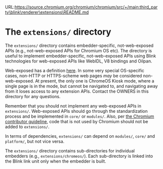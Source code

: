 URL:https://source.chromium.org/chromium/chromium/src/+/main:third_party\blink\renderer\extensions\README.md
# The `extensions/` directory

The `extensions/` directory contains embedder-specific, not-web-exposed APIs (e.g., not-web-exposed APIs for Chromium OS etc).
The directory is useful to implement embedder-specific, not-web-exposed APIs
using Blink technologies for web-exposed APIs like WebIDL, V8 bindings and Oilpan.

Web-exposed has a definition [here](https://www.chromium.org/blink/guidelines/web-exposed/). In some very
special OS-specific cases, non-HTTP or HTTPS-scheme web pages *may* be considered non-web-exposed. At present,
the only one is ChromeOS Kiosk mode, where a single page is in the mode, but cannot be navigated to, and
navigating away from it loses access to any extension APIs. Contact the OWNERS in this directory for any questions.

Remember that you should not implement any web-exposed APIs in `extensions/`. Web-exposed APIs should go through the standardization process and be implemented in `core/` or `modules/`. Also, per [the Chromium contributor guideline](https://chromium.googlesource.com/chromium/src/+/main/docs/contributing.md#code-guidelines), code that is not used by Chromium should not be added to `extensions/`.

In terms of dependencies, `extensions/` can depend on `modules/`, `core/` and `platform/`, but not vice versa.

The `extensions/` directory contains sub-directories for individual embedders (e.g., `extensions/chromeos/`). Each sub-directory is linked into the Blink link unit only when the embedder is built.
